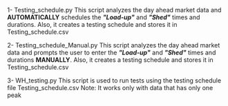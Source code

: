1- Testing_schedule.py
This script analyzes the day ahead market data and **AUTOMATICALLY** schedules the **_"Load-up"_** and **_"Shed"_** times and durations.
Also, it creates a testing schedule and stores it in Testing_schedule.csv

2- Testing_schedule_Manual.py 
This script analyzes the day ahead market data and prompts the user to enter the **_"Load-up"_** and **_"Shed"_** times and durations **MANUALLY**.
Also, it creates a testing schedule and stores it in Testing_schedule.csv


3- WH_testing.py
This script is used to run tests using the testing schedule file Testing_schedule.csv
Note: It works only with data that has only one peak
